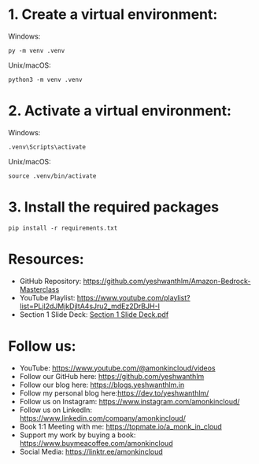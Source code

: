 # 1. Create a virtual environment:

Windows:
```
py -m venv .venv
```
Unix/macOS:
```
python3 -m venv .venv
```
# 2. Activate a virtual environment:

Windows:
```
.venv\Scripts\activate
```
Unix/macOS:
```
source .venv/bin/activate
```
# 3. Install the required packages
```
pip install -r requirements.txt
```

# Resources:
* GitHub Repository: https://github.com/yeshwanthlm/Amazon-Bedrock-Masterclass
* YouTube Playlist: https://www.youtube.com/playlist?list=PLjl2dJMjkDjltA4sJru2_mdEz2DrBJH-I
* Section 1 Slide Deck: [Section 1 Slide Deck.pdf](https://github.com/user-attachments/files/20813406/What.is.this.course.about.1.pdf)



# Follow us:
* YouTube: https://www.youtube.com/@amonkincloud/videos
* Follow our GitHub here: https://github.com/yeshwanthlm
* Follow our blog here: https://blogs.yeshwanthlm.in
* Follow my personal blog here:https://dev.to/yeshwanthlm/
* Follow us on Instagram: https://www.instagram.com/amonkincloud/
* Follow us on LinkedIn: https://www.linkedin.com/company/amonkincloud/
* Book 1:1 Meeting with me: https://topmate.io/a_monk_in_cloud
* Support my work by buying a book: https://www.buymeacoffee.com/amonkincloud
* Social Media: https://linktr.ee/amonkincloud
